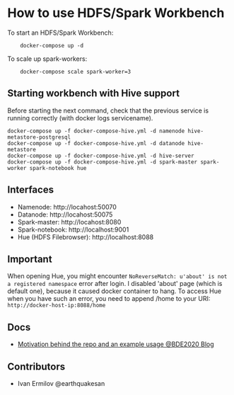 # How to use HDFS/Spark Workbench

To start an HDFS/Spark Workbench:
```
    docker-compose up -d
```

To scale up spark-workers:
```
    docker-compose scale spark-worker=3
```

## Starting workbench with Hive support

Before starting the next command, check that the previous service is running correctly (with docker logs servicename).
```
docker-compose up -f docker-compose-hive.yml -d namenode hive-metastore-postgresql
docker-compose up -f docker-compose-hive.yml -d datanode hive-metastore
docker-compose up -f docker-compose-hive.yml -d hive-server
docker-compose up -f docker-compose-hive.yml -d spark-master spark-worker spark-notebook hue
```

## Interfaces

* Namenode: http://locahost:50070
* Datanode: http://locahost:50075
* Spark-master: http://locahost:8080
* Spark-notebook: http://localhost:9001
* Hue (HDFS Filebrowser): http://localhost:8088

## Important

When opening Hue, you might encounter ```NoReverseMatch: u'about' is not a registered namespace``` error after login. I disabled 'about' page (which is default one), because it caused docker container to hang. To access Hue when you have such an error, you need to append /home to your URI: ```http://docker-host-ip:8088/home```

## Docs
* [Motivation behind the repo and an example usage @BDE2020 Blog](http://www.big-data-europe.eu/scalable-sparkhdfs-workbench-using-docker/)

## Contributors
* Ivan Ermilov @earthquakesan
